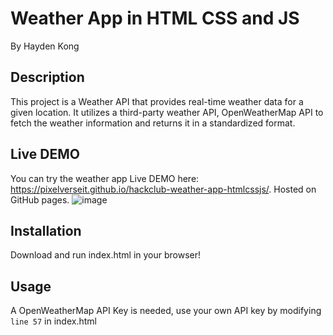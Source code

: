 # Weather App in HTML CSS and JS
By Hayden Kong

## Description

This project is a Weather API that provides real-time weather data for a given location. It utilizes a third-party weather API, OpenWeatherMap API to fetch the weather information and returns it in a standardized format.

## Live DEMO

You can try the weather app Live DEMO here: https://pixelverseit.github.io/hackclub-weather-app-htmlcssjs/. Hosted on GitHub pages.
![image](https://github.com/user-attachments/assets/0fe0b6ad-a7c8-48c3-9b68-3805a231c3aa)


## Installation

Download and run index.html in your browser!

## Usage

A OpenWeatherMap API Key is needed, use your own API key by modifying `line 57` in index.html

